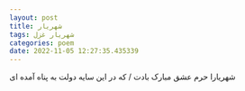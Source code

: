 ```yaml
---
layout: post
title: شهریار
tags: شهریار غزل
categories: poem
date: 2022-11-05 12:27:35.435339
---
```


شهریارا حرم عشق مبارک بادت / که در این سایه دولت به پناه آمده ای